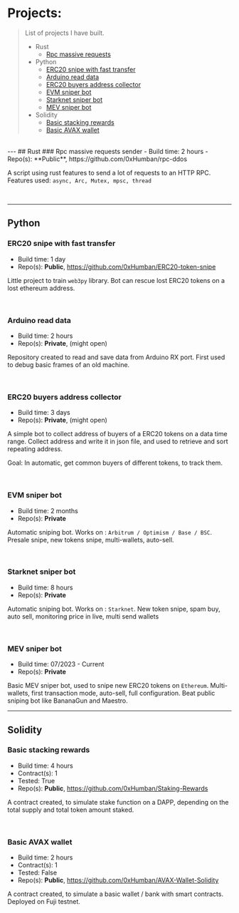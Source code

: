 # Projects:
> List of projects I have built.
> - Rust
>   - [Rpc massive requests](https://github.com/0xHumban/0xHumban/blob/main/PROJECTS.md#rpc-massive-requests-sender)
> - Python
>   - [ERC20 snipe with fast transfer](https://github.com/0xHumban/0xHumban/blob/main/PROJECTS.md#erc20-snipe-with-fast-transfer)
>   - [Arduino read data](https://github.com/0xHumban/0xHumban/blob/main/PROJECTS.md#arduino-read-data)
>   - [ERC20 buyers address collector](https://github.com/0xHumban/0xHumban/blob/main/PROJECTS.md#erc20-buyers-address-collector)
>   - [EVM sniper bot](https://github.com/0xHumban/0xHumban/blob/main/PROJECTS.md#evm-sniper-bot)
>   - [Starknet sniper bot](https://github.com/0xHumban/0xHumban/blob/main/PROJECTS.md#starknet-sniper-bot)
>   - [MEV sniper bot](https://github.com/0xHumban/0xHumban/blob/main/PROJECTS.md#mev-sniper-bot)
> - Solidity
>   - [Basic stacking rewards](https://github.com/0xHumban/0xHumban/blob/main/PROJECTS.md#basic-stacking-rewards)
>   - [Basic AVAX wallet](https://github.com/0xHumban/0xHumban/blob/main/PROJECTS.md#basic-avax-wallet)


<br>
---
## Rust
### Rpc massive requests sender
- Build time: 2 hours
- Repo(s): **Public**, https://github.com/0xHumban/rpc-ddos

A script using rust features to send a lot of requests to an HTTP RPC. Features used: ``async, Arc, Mutex, mpsc, thread``

<br>

---
## Python

### ERC20 snipe with fast transfer
- Build time: 1 day
- Repo(s): **Public**, https://github.com/0xHumban/ERC20-token-snipe

Little project to train ```web3py``` library. Bot can rescue lost ERC20 tokens on a lost ethereum address.

<br>

### Arduino read data
- Build time: 2 hours
- Repo(s): **Private**, (might open)

Repository created to read and save data from Arduino RX port. First used to debug basic frames of an old machine.

<br>

### ERC20 buyers address collector
- Build time: 3 days
- Repo(s): **Private**, (might open)

A simple bot to collect address of buyers of a ERC20 tokens on a data time range. Collect address and write it in json file,
and used to retrieve and sort repeating address.

Goal: In automatic, get common buyers of different tokens, to track them.

<br>

### EVM sniper bot
- Build time: 2 months
- Repo(s): **Private**

Automatic sniping bot. Works on : ``Arbitrum / Optimism / Base / BSC``. Presale snipe, new tokens snipe, multi-wallets, auto-sell.

<br>


### Starknet sniper bot
- Build time: 8 hours
- Repo(s): **Private**

Automatic sniping bot. Works on : ``Starknet``. New token snipe, spam buy, auto sell, monitoring price in live, multi send wallets

<br>


### MEV sniper bot
- Build time: 07/2023 - Current
- Repo(s): **Private**

Basic MEV sniper bot, used to snipe new ERC20 tokens on ``Ethereum``. Multi-wallets, first transaction mode, auto-sell, full configuration.
Beat public sniping bot like BananaGun and Maestro.

___

## Solidity
### Basic stacking rewards
- Build time: 4 hours
- Contract(s): 1
- Tested: True
- Repo(s): **Public**, https://github.com/0xHumban/Staking-Rewards

A contract created, to simulate stake function on a DAPP, depending on the total supply and total token amount staked.

<br>

### Basic AVAX wallet
- Build time: 2 hours
- Contract(s): 1
- Tested: False
- Repo(s): **Public**, https://github.com/0xHumban/AVAX-Wallet-Solidity

A contract created, to simulate a basic wallet / bank with smart contracts. Deployed on Fuji testnet.

